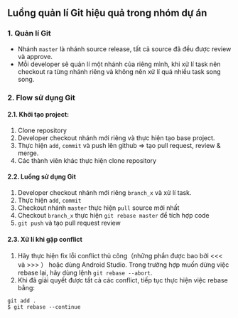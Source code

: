## Luồng quản lí Git hiệu quả trong nhóm dự án

### 1. Quản lí Git
* Nhánh `master` là nhánh source release, tất cả source đã đều được review và approve.
* Mỗi developer sẽ quản lí một nhánh của riêng mình, khi xử lí task nên checkout ra từng nhánh riêng và không nên xử lí quá nhiều task song song.

### 2. Flow sử dụng Git
#### 2.1. Khởi tạo project: 
1. Clone repository
2. Developer checkout nhánh mới riêng và thực hiện tạo base project.
3. Thực hiện `add`, `commit` và push lên github => tạo pull request, review & merge.
4. Các thành viên khác thực hiện clone repository

#### 2.2. Luồng sử dụng Git
1. Developer checkout nhánh mới riêng `branch_x` và xử lí task.
2. Thực hiện `add`, `commit`
3. Checkout nhánh `master` thực hiện `pull` source mới nhất
4. Checkout `branch_x` thực hiện `git rebase master` để tích hợp code
5. `git push` và tạo pull request review

#### 2.3. Xử lí khi gặp conflict
1. Hãy thực hiện fix lỗi conflict thủ công（những phần được bao bởi <<< và >>> ） hoặc dùng Android Studio. Trong trường hợp muốn dừng việc rebase lại, hãy dùng lệnh `git rebase --abort`.
2. Khi đã giải quyết được tất cả các conflict, tiếp tục thực hiện việc rebase bằng:
```
git add .
$ git rebase --continue
```
